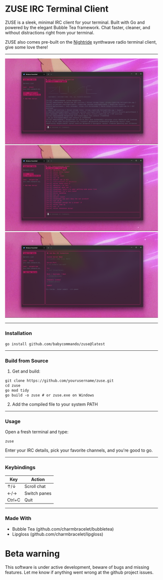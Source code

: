 # ZUSE IRC Terminal Client

ZUSE is a sleek, minimal IRC client for your terminal. Built with Go and powered by the elegant Bubble Tea framework. Chat faster, cleaner, and without distractions right from your terminal.

ZUSE also comes pre-built on the [Nightride](https://github.com/babycommando/nightride-cli) synthwave radio terminal client, give some love there!

---

![ZUSE Screenshot 1](assets/img1.png)
![ZUSE Screenshot 2](assets/img2.png)
![ZUSE Screenshot 3](assets/img3.png)

---

### Installation

```
go install github.com/babycommando/zuse@latest
```

---
### Build from Source

1. Get and build:
```
git clone https://github.com/yourusername/zuse.git
cd zuse
go mod tidy
go build -o zuse # or zuse.exe on Windows
```

2. Add the compiled file to your system PATH

---

### Usage

Open a fresh terminal and type:
```
zuse
```

Enter your IRC details, pick your favorite channels, and you're good to go.

---

### Keybindings

| Key     | Action            |
|---------|-------------------|
| ↑/↓     | Scroll chat       |
| ←/→     | Switch panes      |
| Ctrl+C  | Quit              |

---

### Made With

- Bubble Tea (github.com/charmbracelet/bubbletea)
- Lipgloss (github.com/charmbracelet/lipgloss)

# Beta warning
This software is under active development, beware of bugs and missing features.
Let me know if anything went wrong at the github project issues.
